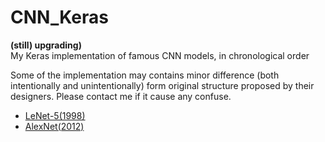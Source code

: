 # CNN_Keras
**(still) upgrading)**  
My Keras implementation of famous CNN models, in chronological order   

Some of the implementation may contains minor difference (both intentionally and unintentionally) form original structure proposed by their designers. Please contact me if it cause any confuse.  
- [LeNet-5(1998)](LeNet-5.py)  
- [AlexNet(2012)](AlexNet.py)  